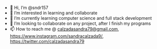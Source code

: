 - 👋 Hi, I’m @sndr157
- 👀 I’m interested in learning and collaborate
- 🌱 I’m currently learning computer science and full stack development 
- 💞️ I’m looking to collaborate on any project, after I finish my programs
- 📫 How to reach me @ calzadasandra79@gmail.com, https://www.instagram.com/sandracalzada9/, https://twitter.com/calzadasandra79

<!---
sndr157/sndr157 is a ✨ special ✨ repository because its `README.md` (this file) appears on your GitHub profile.
You can click the Preview link to take a look at your changes.
--->
